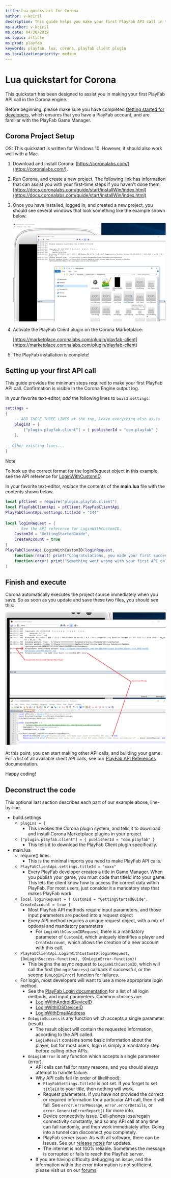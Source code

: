 ```yaml
---
title: Lua quickstart for Corona
author: v-kciril
description: This guide helps you make your first PlayFab API call in the Corona engine.
ms.author: v-kciril
ms.date: 04/30/2019
ms.topic: article
ms.prod: playfab
keywords: playfab, lua, corona, playfab client plugin
ms.localizationpriority: medium
---
```


# Lua quickstart for Corona

This quickstart has been designed to assist you in making your first PlayFab API call in the Corona engine.

Before beginning, please make sure you have completed [Getting started for developers](../../personas/developer.md), which ensures that you have a PlayFab account, and are familiar with the PlayFab Game Manager.

## Corona Project Setup

OS: This quickstart is written for Windows 10.  However, it should also work well with a Mac.

1. Download and install Corona:  [https://coronalabs.com/](https://coronalabs.com/).

2. Run Corona, and create a new project. The following link has information that can assist you with your first-time steps if you haven't done them:  [https://docs.coronalabs.com/guide/start/installWin/index.html](https://docs.coronalabs.com/guide/start/installWin/index.html)

3. Once you have installed, logged in, and created a new project, you should see several windows that look something like the example shown below.

    ![Install PlayFab SDK](media/new-project.png)

4. Activate the PlayFab Client plugin on the Corona Marketplace:  

    [https://marketplace.coronalabs.com/plugin/playfab-client](https://marketplace.coronalabs.com/plugin/playfab-client)
  
5. The PlayFab installation is complete!

## Setting up your first API call

This guide provides the minimum steps required to make your first PlayFab API call. Confirmation is visible in the Corona Engine output log.

In your favorite text-editor, *add* the following lines to `build.settings`.

```lua
settings =
{
    -- ADD THESE THREE LINES at the top, leave everything else as-is
    plugins = {
        ["plugin.playfab.client"] = { publisherId = "com.playfab" }
    },

-- Other existing lines...
}
```

> [!NOTE]
> To look up the correct format for the loginRequest object in this example, see the API reference for [LoginWithCustomID](xref:titleid.playfabapi.com.client.authentication.loginwithcustomid).

In your favorite text-editor, *replace* the contents of the **main.lua** file with the contents shown below.

```lua
local pfClient = require("plugin.playfab.client")
local PlayFabClientApi = pfClient.PlayFabClientApi
PlayFabClientApi.settings.titleId = "144"

local loginRequest = {
    -- See the API reference for LoginWithCustomID.
    CustomId = "GettingStartedGuide",
    CreateAccount = true
}
PlayFabClientApi.LoginWithCustomID(loginRequest,
    function(result) print("Congratulations, you made your first successful API call!") end,
    function(error) print("Something went wrong with your first API call.\nHere's some debug information:\n" .. error.errorMessage) end
)
```

## Finish and execute

Corona automatically executes the project source immediately when you save. So as soon as you update and save these two files, you should see this:

![Download Corona Plugin - Finish and Execute](media/finish-and-execute.png)

At this point, you can start making other API calls, and building your game. For a list of all available client API calls, see our [PlayFab API References](../../api-references/index.md) documentation.

Happy coding!

## Deconstruct the code

This optional last section describes each part of our example above, line-by-line.

- build.settings
  - `plugins = {`
    - This invokes the Corona plugin system, and tells it to download and install Corona Marketplace plugins in your project
  - `["plugin.playfab.client"] = { publisherId = "com.playfab" }`
    - This tells it to download the PlayFab Client plugin specifically.
- main.lua
  - require() lines:
    - This is the minimal imports you need to make PlayFab API calls.
  - `PlayFabClientApi.settings.titleId = "xxxx"`
    - Every PlayFab developer creates a title in Game Manager. When you publish your game, you must code that titleId into your game. This lets the client know how to access the correct data within PlayFab. For most users, just consider it a mandatory step that makes PlayFab work.
  - `local loginRequest = { CustomId = "GettingStartedGuide", CreateAccount = true }`
    - Most PlayFab API methods require input parameters, and those input parameters are packed into a request object
    - Every API method requires a unique request object, with a mix of optional and mandatory parameters
      - For `LoginWithCustomIDRequest`, there is a mandatory parameter of `CustomId`, which uniquely identifies a player and `CreateAccount`, which allows the creation of a new account with this call.
  - `PlayFabClientApi.LoginWithCustomID(loginRequest, {OnLoginSuccess-function}, {OnLoginError-function})`
    - This begins the async request to `LoginWithCustomID`, which will call the first (`OnLoginSuccess`) callback if successful, or the second (`OnLoginError`) function for failures.
  - For login, most developers will want to use a more appropriate login method.
    - See the [PlayFab Login documentation](xref:titleid.playfabapi.com.client.authentication) for a list of all login methods, and input parameters. Common choices are:
      - [LoginWithAndroidDeviceID](xref:titleid.playfabapi.com.client.authentication.loginwithandroiddeviceid)
      - [LoginWithIOSDeviceID](xref:titleid.playfabapi.com.client.authentication.loginwithiosdeviceid)
      - [LoginWithEmailAddress](xref:titleid.playfabapi.com.client.authentication.loginwithemailaddress)
    - `OnLoginSuccess` is any function which accepts a single parameter (result).
      - The result object will contain the requested information, according to the API called.
      - `LoginResult` contains some basic information about the player, but for most users, login is simply a mandatory step before calling other APIs.
    - `OnLoginError` is any function which accepts a single parameter (error).
      - API calls can fail for many reasons, and you should always attempt to handle failure.
      - Why API calls fail (In order of likelihood):
        - `PlayFabSettings.TitleId` is not set. If you forget to set `titleId` to your title, then nothing will work.
        - Request parameters. If you have not provided the correct or required information for a particular API call, then it will fail. See `error.errorMessage`, `error.errorDetails`, or `error.GenerateErrorReport()` for more info.
        - Device connectivity issue. Cell-phones lose/regain connectivity constantly, and so any API call at any time can fail randomly, and then work immediately after. Going into a tunnel can disconnect you completely.
        - PlayFab server issue. As with all software, there can be issues. See our [release notes](../../release-notes/index.md) for updates.
        - The internet is not 100% reliable. Sometimes the message is corrupted or fails to reach the PlayFab server.
      - If you are having difficulty debugging an issue, and the information within the error information is not sufficient, please visit us on our [forums](https://community.playfab.com/index.html).
